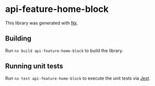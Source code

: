 # api-feature-home-block

This library was generated with [Nx](https://nx.dev).

## Building

Run `nx build api-feature-home-block` to build the library.

## Running unit tests

Run `nx test api-feature-home-block` to execute the unit tests via [Jest](https://jestjs.io).
